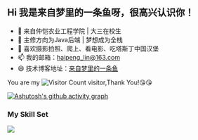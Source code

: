 ## Hi 我是来自梦里的一条鱼呀，很高兴认识你！
- 👀 来自仲恺农业工程学院 | 大三在校生
- 🌱 主修方向为Java后端 | 梦想成为全栈
- 👊 喜欢摄影拍照、爬上、看电影、吃塔斯丁中国汉堡
- 📫 我的邮箱：haipeng_lin@163.com
- 😄 技术博客地址：[来自梦里的一条鱼](https://haipeng-lin.cn)




You are my ![Visitor Count](https://profile-counter.glitch.me/haipeng-lin/count.svg) visitor,Thank You!:kissing_heart::kissing_heart:

[![Ashutosh's github activity graph](https://github-readme-activity-graph.vercel.app/graph?username=haipeng-lin&theme=dracula)](https://github.com/ashutosh00710/github-readme-activity-graph)

### My Skill Set

![](https://img.shields.io/badge/Java-ED8B00?style=for-the-badge&logo=openjdk&logoColor=white)

